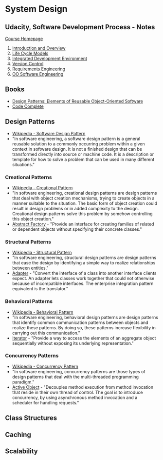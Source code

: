 # System Design

## Udacity, Software Development Process - Notes
[Course Homepage](https://www.udacity.com/course/software-development-process--ud805)

1. [Introduction and Overview](https://docs.google.com/document/d/1eXuGXS1I5ZwRMrCj8azDzflKnXG91d4YbL4XvsI7VvM/pub)
2. [Life Cycle Models](https://docs.google.com/document/d/1pGKTadYcOaJOR0yqAt4AOeYRNi17xl5Bw3Qwdvb2_vA/pub)
3. [Integrated Development Environment](https://docs.google.com/document/d/1aUqOnyissB7zJkH1OWEb2KSd9-tyP_ZwRWo6FMYUCZQ/pub)
4. [Version Control](https://docs.google.com/document/d/170g6s3JR6K0pKT_Ni0oGdxgmCv9fvtBWH7DKmlBXFd0/pub)
5. [Requirements Engineering](https://docs.google.com/document/d/1sSsmTQrhDu5jKUfMrOaX-uUEZPXQD7kIntZFSLazoaA/pub)
6. [OO Software Engineering](https://docs.google.com/document/d/1gzr0sWh-OkaONLUEdLOtDcG1AIZUmvyMiAkWPh--Sc8/pub)

## Books
* [Design Patterns: Elements of Reusable Object-Oriented Software](http://www.amazon.com/Design-Patterns-Elements-Reusable-Object-Oriented/dp/0201633612)
* [Code Complete](http://cc2e.com/)

## Design Patterns
* [Wikipedia - Software Design Pattern](https://en.wikipedia.org/wiki/Software_design_pattern)
* "In software engineering, a software design pattern is a general reusable solution to a commonly occurring problem within a given context in software design. It is not a finished design that can be transformed directly into source or machine code. It is a description or template for how to solve a problem that can be used in many different situations."

### Creational Patterns
* [Wikipedia - Creational Pattern](https://en.wikipedia.org/wiki/Creational_pattern)
* "In software engineering, creational design patterns are design patterns that deal with object creation mechanisms, trying to create objects in a manner suitable to the situation. The basic form of object creation could result in design problems or in added complexity to the design. Creational design patterns solve this problem by somehow controlling this object creation."
* [Abstract Factory](https://en.wikipedia.org/wiki/Abstract_factory_pattern) - "Provide an interface for creating families of related or dependent objects without specifying their concrete classes."

### Structural Patterns
* [Wikipedia - Structural Pattern](https://en.wikipedia.org/wiki/Structural_pattern)
* "In software engineering, structural design patterns are design patterns that ease the design by identifying a simple way to realize relationships between entities."
* [Adapter](https://en.wikipedia.org/wiki/Adapter_pattern) - "Convert the interface of a class into another interface clients expect. An adapter lets classes work together that could not otherwise because of incompatible interfaces. The enterprise integration pattern equivalent is the translator."

### Behavioral Patterns
* [Wikipedia - Behavioral Pattern](https://en.wikipedia.org/wiki/Behavioral_pattern)
* "In software engineering, behavioral design patterns are design patterns that identify common communication patterns between objects and realize these patterns. By doing so, these patterns increase flexibility in carrying out this communication."
* [Iterator](https://en.wikipedia.org/wiki/Iterator_pattern) - "Provide a way to access the elements of an aggregate object sequentially without exposing its underlying representation."

### Concurrency Patterns
* [Wikipedia - Concurrency Pattern](https://en.wikipedia.org/wiki/Concurrency_pattern)
* "In software engineering, concurrency patterns are those types of design patterns that deal with the multi-threaded programming paradigm."
* [Active Object](https://en.wikipedia.org/wiki/Active_object) - "Decouples method execution from method invocation that reside in their own thread of control. The goal is to introduce concurrency, by using asynchronous method invocation and a scheduler for handling requests."

## Class Structures

## Caching

## Scalability
